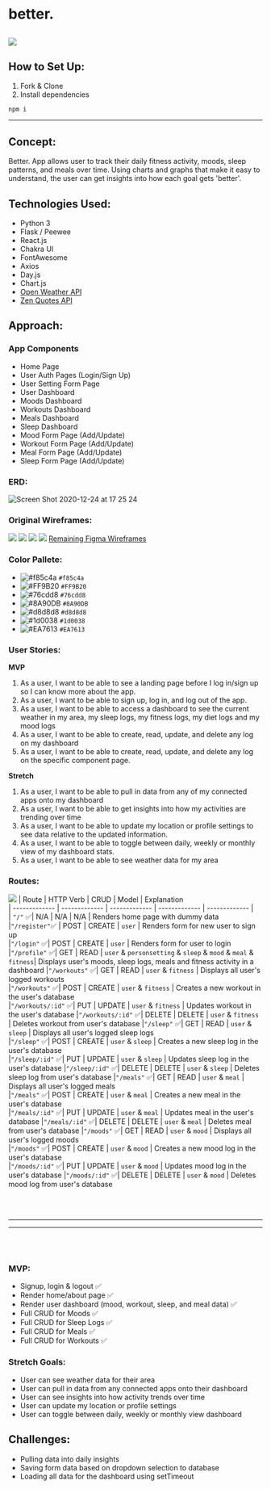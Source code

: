 # better. 
![](images/home-page.png)
 ---

## How to Set Up:
1. Fork & Clone
2. Install dependencies
```
npm i
```

---

## Concept:

Better. App allows user to track their daily fitness activity, moods, sleep patterns, and meals over time. Using charts and graphs that make it easy to understand, the user can get insights into how each goal gets 'better'.


## Technologies Used:

* Python 3
* Flask / Peewee
* React.js
* Chakra UI
* FontAwesome
* Axios
* Day.js
* Chart.js
* [Open Weather API](https://openweathermap.org/api)
* [Zen Quotes API](https://zenquotes.io/#docs)

## Approach:

### App Components

* Home Page
* User Auth Pages (Login/Sign Up)
* User Setting Form Page
* User Dashboard
* Moods Dashboard
* Workouts Dashboard
* Meals Dashboard
* Sleep Dashboard
* Mood Form Page (Add/Update)
* Workout Form Page (Add/Update)
* Meal Form Page (Add/Update)
* Sleep Form Page (Add/Update)

### ERD:
![Screen Shot 2020-12-24 at 17 25 24](https://user-images.githubusercontent.com/68154135/103107550-6c465580-460d-11eb-826f-24db53149811.png)


### Original Wireframes:
![](images/figma.png)
![](images/home-wf.png)
![](images/dash-wf.png)
![](images/form-wf.png)
[Remaining Figma Wireframes](https://www.figma.com/file/NYaHn4GiOgXZud07yDWa39/Better.-App?node-id=5%3A342 "@embed")

### Color Pallete:

- ![#f85c4a](https://via.placeholder.com/15/f85c4a/000000?text=+) `#f85c4a`
- ![#FF9B20](https://via.placeholder.com/15/FF9B20/000000?text=+) `#FF9B20`
- ![#76cdd8](https://via.placeholder.com/15/76cdd8/000000?text=+) `#76cdd8`
- ![#8A90DB](https://via.placeholder.com/15/8A90DB/000000?text=+) `#8A90DB`
- ![#d8d8d8](https://via.placeholder.com/15/d8d8d8/000000?text=+) `#d8d8d8`
- ![#1d0038](https://via.placeholder.com/15/1d0038/000000?text=+) `#1d0038`
- ![#EA7613](https://via.placeholder.com/15/EA7613/000000?text=+) `#EA7613`


### User Stories:

**MVP**

1. As a user, I want to be able to see a landing page before I log in/sign up so I can know more about the app.
2. As a user, I want to be able to sign up, log in, and log out of the app.
3. As a user, I want to be able to access a dashboard to see the current weather in my area, my sleep logs, my fitness logs, my diet logs and my mood logs
4. As a user, I want to be able to create, read, update, and delete any log on my dashboard
5. As a user, I want to be able to create, read, update, and delete any log on the specific component page.

**Stretch**

1. As a user, I want to be able to pull in data from any of my connected apps onto my dashboard
2. As a user, I want to be able to get insights into how my activities are trending over time
3. As a user, I want to be able to update my location or profile settings to see data relative to the updated information.
4. As a user, I want to be able to toggle between daily, weekly or monthly view of my dashboard stats.
5. As a user, I want to be able to see weather data for my area


### Routes:
![](images/routes.png)
| Route | HTTP Verb | CRUD | Model | Explanation			
| ------------- | ------------- | ------------- | ------------- | ------------- |			
| `"/"` ✅| N/A | N/A | N/A | Renders home page with dummy data			
|`"/register"`✅ | POST | CREATE | `user` | Renders form for new user to sign up			
|`"/login"` ✅| POST | CREATE | `user` | Renders form for user to login			
|`"/profile"` ✅| GET | READ | `user` & `personsetting` & `sleep` & `mood` & `meal` & `fitness`| Displays user's moods, sleep logs, meals and fitness activity in a dashboard
|`"/workouts"` ✅| GET | READ | `user` & `fitness` | Displays all user's logged workouts			
|`"/workouts"` ✅| POST | CREATE | `user` & `fitness` | Creates a new workout in the user's database		
|`"/workouts/:id"` ✅| PUT | UPDATE | `user` & `fitness` | Updates workout in the user's database
|`"/workouts/:id"` ✅| DELETE | DELETE | `user` & `fitness` | Deletes workout from user's database
|`"/sleep"` ✅| GET | READ | `user` & `sleep` | Displays all user's logged sleep logs			
|`"/sleep"` ✅| POST | CREATE | `user` & `sleep` | Creates a new sleep log in the user's database	
|`"/sleep/:id"` ✅| PUT | UPDATE | `user` & `sleep` | Updates sleep log in the user's database
|`"/sleep/:id"` ✅| DELETE | DELETE | `user` & `sleep` | Deletes sleep log from user's database
|`"/meals"` ✅| GET | READ | `user` & `meal` | Displays all user's logged meals			
|`"/meals"` ✅| POST | CREATE | `user` & `meal` | Creates a new meal in the user's database		
|`"/meals/:id"` ✅| PUT | UPDATE | `user` & `meal` | Updates meal in the user's database
|`"/meals/:id"` ✅| DELETE | DELETE | `user` & `meal` | Deletes meal from user's database
|`"/moods"` ✅| GET | READ | `user` & `mood` | Displays all user's logged moods			
|`"/moods"` ✅| POST | CREATE | `user` & `mood` | Creates a new mood log in the user's database		
|`"/moods/:id"` ✅| PUT | UPDATE | `user` & `mood` | Updates mood log in the user's database
|`"/moods/:id"` ✅| DELETE | DELETE | `user` & `mood` | Deletes mood log from user's database
		
<br/>
<br/>

---

---

<br/>
<br/>

		
### MVP:
- Signup, login & logout  ✅
- Render home/about page  ✅
- Render user dashboard (mood, workout, sleep, and meal data)  ✅
- Full CRUD for Moods  ✅
- Full CRUD for Sleep Logs  ✅
- Full CRUD for Meals  ✅
- Full CRUD for Workouts  ✅


### Stretch Goals:
- User can see weather data for their area
- User can pull in data from any connected apps onto their dashboard 
- User can see insights into how activity trends over time
- User can update my location or profile settings
- User can toggle between daily, weekly or monthly view dashboard

## Challenges:
- Pulling data into daily insights
- Saving form data based on dropdown selection to database
- Loading all data for the dashboard using setTimeout